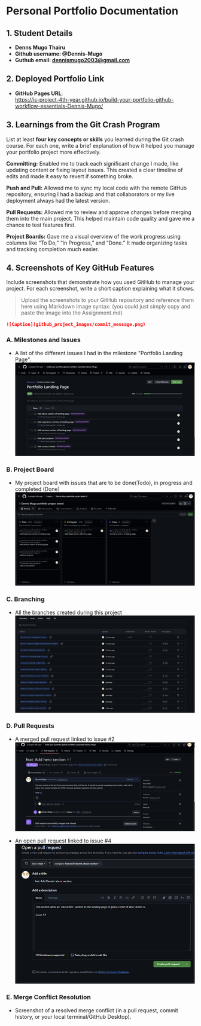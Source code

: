 # Personal Portfolio Documentation

## 1. Student Details

- **Denns Mugo Thairu**
- **Github username: @Dennis-Mugo**
- **Guthub email: dennismugo2003@gmail.com**

## 2. Deployed Portfolio Link

- **GitHub Pages URL**:  
  https://is-project-4th-year.github.io/build-your-portfolio-github-workflow-essentials-Dennis-Mugo/

## 3. Learnings from the Git Crash Program

List at least **four key concepts or skills** you learned during the Git crash course. For each one, write a brief explanation of how it helped you manage your portfolio project more effectively.

**Committing:** Enabled me to track each significant change I made, like updating content or fixing layout issues. This created a clear timeline of edits and made it easy to revert if something broke.

**Push and Pull:** Allowed me to sync my local code with the remote GitHub repository, ensuring I had a backup and that collaborators or my live deployment always had the latest version.

**Pull Requests:** Allowed me to review and approve changes before merging them into the main project. This helped maintain code quality and gave me a chance to test features first.

**Project Boards:** Gave me a visual overview of the work progress using columns like “To Do,” “In Progress,” and “Done.” It made organizing tasks and tracking completion much easier.

## 4. Screenshots of Key GitHub Features

Include screenshots that demonstrate how you used GitHub to manage your project. For each screenshot, write a short caption explaining what it shows.

> Upload the screenshots to your GitHub repository and reference them here using Markdown image syntax:
> (you could just simply copy and paste the image into the Assignment.md)

```markdown
![Caption](github_project_images/commit_message.png)
```

### A. Milestones and Issues
- A list of the different issues I had in the milestone "Portfolio Landing Page".
!["Milestone issues"](github_project_images/milestones_issues.png)


### B. Project Board

- My project board with issues that are to be done(Todo), in progress and completed (Done)
!["Project board"](github_project_images/project_board.png)

### C. Branching
- All the branches created during this project
!["Branch list"](github_project_images/branches.png)

### D. Pull Requests
- A merged pull request linked to issue #2
!["Merged Pull Request"](github_project_images/merged_pull_request.png)

- An open pull request linked to issue #4
!["Open Pull request"](github_project_images/pull_request.png)


### E. Merge Conflict Resolution

- Screenshot of a resolved merge conflict (in a pull request, commit history, or your local terminal/GitHub Desktop).
